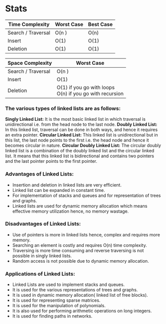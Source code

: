 # Stats

| Time Complexity      | Worst Case  | Best Case |
| -------------------- | ----------- | --------- |
| Search / Traversal   | O(n )       | O(n)      |
| Insert               | O(1)        | O(1)      |
| Deletion             | O(1)        | O(1)      |


| Space Complexity      | Worst Case  | 
| -------------------- | ----------- | 
| Search / Traversal   | O(n )       |
| Insert               | O(1)        | 
| Deletion             | O(1)  if you go with loops <br> O(n) if you go with recursion |


### The various types of linked lists are as follows:

**Singly Linked List:** It is the most basic linked list in which traversal is unidirectional i.e. from the head node to the last node.
**Doubly Linked List:** In this linked list, traversal can be done in both ways, and hence it requires an extra pointer.
**Circular Linked List:** This linked list is unidirectional but in this list, the last node points to the first i.e. the head node and hence it becomes circular in nature.
**Circular Doubly Linked List:** The circular doubly linked list is a combination of the doubly linked list and the circular linked list. It means that this linked list is bidirectional and contains two pointers and the last pointer points to the first pointer.


### Advantages of Linked Lists:
- Insertion and deletion in linked lists are very efficient.
- Linked list can be expanded in constant time.
- For implementation of stacks and queues and for representation of trees and graphs.
- Linked lists are used for dynamic memory allocation which means effective memory utilization hence, no memory wastage.

### Disadvantages of Linked Lists:
- Use of pointers is more in linked lists hence, complex and requires more memory.
- Searching an element is costly and requires O(n) time complexity.
- Traversing is more time consuming and reverse traversing is not possible in singly linked lists.
- Random access is not possible due to dynamic memory allocation.


### Applications of Linked Lists:
- Linked Lists are used to implement stacks and queues.
- It is used for the various representations of trees and graphs.
- It is used in dynamic memory allocation( linked list of free blocks).
- It is used for representing sparse matrices.
- It is used for the manipulation of polynomials.
- It is also used for performing arithmetic operations on long integers.
- It is used for finding paths in networks.